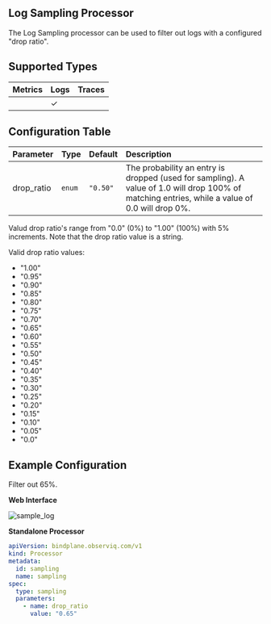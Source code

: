 ## Log Sampling Processor

The Log Sampling processor can be used to filter out logs with a configured "drop ratio".

## Supported Types

| Metrics | Logs | Traces |
| :--- | :--- | :--- |
|  | ✓ |  |

## Configuration Table

| Parameter  | Type    | Default  | Description |
| :---       | :---    | :---     | :--- |
| drop_ratio   | `enum`  | `"0.50"` | The probability an entry is dropped (used for sampling). A value of 1.0 will drop 100% of matching entries, while a value of 0.0 will drop 0%. |

Valud drop ratio's range from "0.0" (0%) to "1.00" (100%) with 5% increments. Note that the drop ratio value is a string.

Valid drop ratio values:
- "1.00"
- "0.95"
- "0.90"
- "0.85"
- "0.80"
- "0.75"
- "0.70"
- "0.65"
- "0.60"
- "0.55"
- "0.50"
- "0.45"
- "0.40"
- "0.35"
- "0.30"
- "0.25"
- "0.20"
- "0.15"
- "0.10"
- "0.05"
- "0.0"

## Example Configuration

Filter out 65%.

**Web Interface**

![sample_log](https://storage.googleapis.com/bindplane-op-doc-images/resources/processor-types/sample_log.png)

**Standalone Processor**

```yaml
apiVersion: bindplane.observiq.com/v1
kind: Processor
metadata:
  id: sampling
  name: sampling
spec:
  type: sampling
  parameters:
    - name: drop_ratio
      value: "0.65"
```

